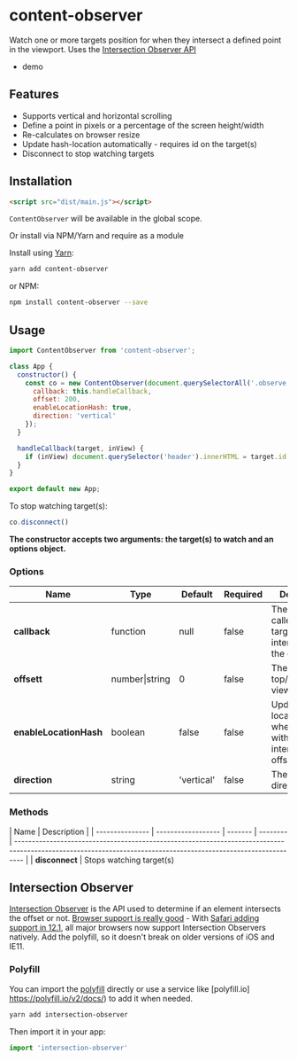 # content-observer

Watch one or more targets position for when they intersect a defined point in the viewport. Uses the [Intersection Observer API](https://developer.mozilla.org/en-US/docs/Web/API/Intersection_Observer_API)


- demo

## Features

- Supports vertical and horizontal scrolling
- Define a point in pixels or a percentage of the screen height/width
- Re-calculates on browser resize
- Update hash-location automatically - requires id on the target(s)
- Disconnect to stop watching targets

## Installation


```html
<script src="dist/main.js"></script>
```

`ContentObserver` will be available in the global scope.

Or install via NPM/Yarn and require as a module

Install using [Yarn](https://yarnpkg.com):

```sh
yarn add content-observer
```

or NPM:

```sh
npm install content-observer --save
```

## Usage

```js
import ContentObserver from 'content-observer';

class App {
  constructor() {
    const co = new ContentObserver(document.querySelectorAll('.observe'), {
      callback: this.handleCallback,
      offset: 200,
      enableLocationHash: true,
      direction: 'vertical'
    });
  }

  handleCallback(target, inView) {
    if (inView) document.querySelector('header').innerHTML = target.id.toUpperCase();
  }
}

export default new App;
```

To stop watching target(s):
```js
co.disconnect()
```

**The constructor accepts two arguments: the target(s) to watch and an options object.**


### Options


| Name            | Type               | Default | Required | Description                                                                                                                                                    |
| --------------- | ------------------ | ------- | -------- | -------------------------------------------------------------------------------------------------------------------------------------------------------------- |
| **callback**        | function            | null  | false    | The function called when targets intersect/leaves the offset
| **offsett**        | number\|string            | 0  | false    | The offset from top/left of viewport
| **enableLocationHash**  | boolean             | false   | false    | Update the location hash when a target with an id intersects the offset                            |
| **direction**   | string | 'vertical'       | false    | The scroll direction



### Methods


| Name            | Description                                                                                                                                                    |
| --------------- | ------------------ | ------- | -------- | -------------------------------------------------------------------------------------------------------------------------------------------------------------- |
| **disconnect**        | Stops watching target(s)




## Intersection Observer

[Intersection Observer](https://developer.mozilla.org/en-US/docs/Web/API/Intersection_Observer_API) is the API used to determine if an element intersects the offset or not. [Browser support is really good](http://caniuse.com/#feat=intersectionobserver) - With [Safari adding support in 12.1](https://webkit.org/blog/8718/new-webkit-features-in-safari-12-1/), all major browsers now support Intersection Observers natively. Add the polyfill, so it doesn't break on older versions of iOS and IE11.

### Polyfill

You can import the [polyfill](https://www.npmjs.com/package/intersection-observer) directly or use a service like [polyfill.io] https://polyfill.io/v2/docs/) to add it when needed.

```sh
yarn add intersection-observer
```

Then import it in your app:

```js
import 'intersection-observer'
```
